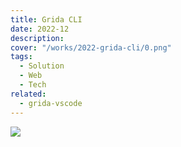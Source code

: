 ```yaml
---
title: Grida CLI
date: 2022-12
description:
cover: "/works/2022-grida-cli/0.png"
tags:
  - Solution
  - Web
  - Tech
related:
  - grida-vscode
---
```


![](/works/2022-grida-cli/0.png)
